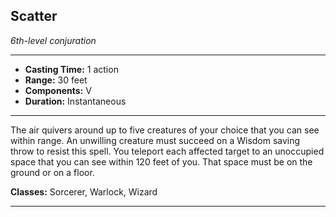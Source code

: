 ﻿## Scatter
*6th-level conjuration*
___
- **Casting Time:** 1 action
- **Range:** 30 feet
- **Components:** V
- **Duration:** Instantaneous

---
The air quivers around up to five creatures of your choice that you can see within range. An unwilling creature must succeed on a Wisdom saving throw to resist this spell. You teleport each affected target to an unoccupied space that you can see within 120 feet of you. That space must be on the ground or on a floor.

**Classes:** Sorcerer, Warlock, Wizard


---
